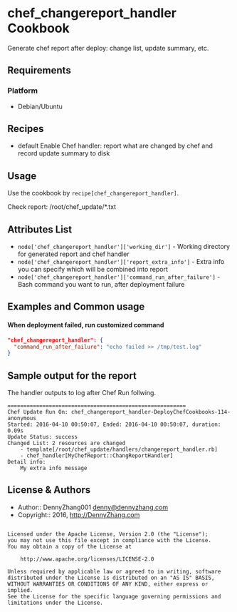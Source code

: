 chef_changereport_handler Cookbook
================
Generate chef report after deploy: change list, update summary, etc.

Requirements
------------
### Platform
- Debian/Ubuntu

Recipes
-------
* default
Enable Chef handler: report what are changed by chef and record update summary to disk

Usage
-----
Use the cookbook by `recipe[chef_changereport_handler]`.

Check report: /root/chef_update/*.txt

Attributes List
---------------
* `node['chef_changereport_handler']['working_dir']` - Working directory for generated report and chef handler
* `node['chef_changereport_handler']['report_extra_info']` - Extra info you can specify which will be combined into report
* `node['chef_changereport_handler']['command_run_after_failure']` - Bash command you want to run, after deployment failure

Examples and Common usage
-------------------------
#### When deployment failed, run customized command
```json
"chef_changereport_handler": {
  "command_run_after_failure": "echo failed >> /tmp/test.log"
}
```
Sample output for the report
-----------------
The handler outputs to log after Chef Run follwing.

```
========================================================
Chef Update Run On: chef_changereport_handler-DeployChefCookbooks-114-anonymous
Started: 2016-04-10 00:50:07, Ended: 2016-04-10 00:50:07, duration: 0.09s
Update Status: success
Changed List: 2 resources are changed
    - template[/root/chef_update/handlers/changereport_handler.rb]
    - chef_handler[MyChefReport::ChangReportHandler]
Detail info:
    My extra info message
```

License & Authors
-----------------
- Author:: DennyZhang001 <denny@dennyzhang.com>
- Copyright:: 2016, http://DennyZhang.com

```text

Licensed under the Apache License, Version 2.0 (the "License");
you may not use this file except in compliance with the License.
You may obtain a copy of the License at

    http://www.apache.org/licenses/LICENSE-2.0

Unless required by applicable law or agreed to in writing, software
distributed under the License is distributed on an "AS IS" BASIS,
WITHOUT WARRANTIES OR CONDITIONS OF ANY KIND, either express or implied.
See the License for the specific language governing permissions and
limitations under the License.
```
